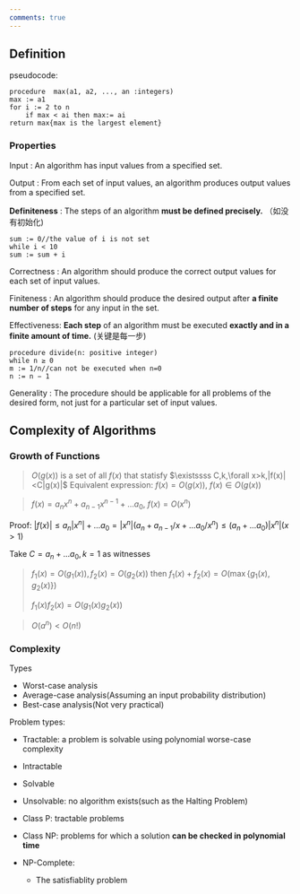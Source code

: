 ```yaml
---
comments: true
---
```


## Definition

pseudocode:

```pseudocode
procedure  max(a1, a2, ..., an :integers)
max := a1
for i := 2 to n
    if max < ai then max:= ai
return max{max is the largest element}
```

### Properties
Input : An algorithm has input values from a specified set.

Output : From each set of input values, an algorithm produces output values from a specified set.

**Definiteness** : The steps of an algorithm **must be defined precisely.** （如没有初始化)
```pseudocode
sum := 0//the value of i is not set
while i < 10
sum := sum + i
```
Correctness : An algorithm should produce the correct output values for each set of input values.

Finiteness : An algorithm should produce the desired output after **a finite number of steps** for any input in the set.

Effectiveness: **Each step** of an algorithm must be executed **exactly and in a finite amount of time.** (关键是每一步)
```pseudocode
procedure divide(n: positive integer)
while n ≥ 0
m := 1/n//can not be executed when n=0
n := n − 1
```
Generality : The procedure should be applicable for all problems of the desired form, not just for a particular set of input values.

## Complexity of Algorithms

### Growth of Functions

> $O(g(x))$ is a set of all $f(x)$ that statisfy $\existssss C,k,\forall x>k,|f(x)|<C|g(x)|$
> Equivalent expression: $f(x)=O(g(x)), \ f(x)\in O(g(x))$



> $f(x)=a_nx^n+a_{n-1}x^{n-1}+\dots a_0$, $f(x)=O(x^n)$

Proof: $|f(x)|\leq a_n|x^n|+\dots a_0=|x^n|(a_n+a_{n-1}/x+\dots a_0/x^n) \leq (a_n+\dots a_0)|x^n|(x>1)$

Take $C=a_n+\dots a_0,k=1$ as witnesses

> $f_1(x)=O(g_1(x)),f_2(x)=O(g_2(x))$ then $f_1(x)+f_2(x)=O(\max\{g_1(x),g_2(x)\})$
>
> $f_1(x)f_2(x)=O(g_1(x)g_2(x))$

> $O(a^n)<O(n!)$

### Complexity

Types

- Worst-case analysis
- Average-case analysis(Assuming an input probability distribution)
- Best-case analysis(Not very practical)

Problem types:

- Tractable: a problem is solvable using polynomial worse-case complexity
- Intractable
- Solvable
- Unsolvable: no algorithm exists(such as the Halting Problem)



- Class P: tractable problems
- Class NP: problems for which a solution **can be checked in polynomial time**
- NP-Complete:
    - The satisfiablity problem
